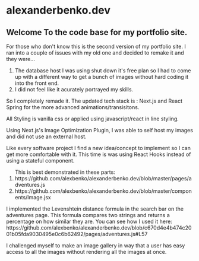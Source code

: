 # alexanderbenko.dev

<h2>Welcome To the code base for my portfolio site.</h2>

<p>For those who don't know this is the second version of my portfolio site. I ran into a couple of issues with my old one and decided to remake it and they were... </p>

<ol>
  <li>The database host I was using shut down it's free plan so I had to come up with a different way to get a bunch of images without hard coding it into the front end.</li>
  <li>I did not feel like it acurately portrayed my skills.</li>
</ol>

<p>So I completely remade it. The updated tech stack is : Next.js and React Spring for the more advanced animations/transisitons.</p>
<p>All Styling is vanilla css or applied using javascript/react in line styling.</p>

<p>Using Next.js's Image Optimization Plugin, I was able to self host my images and did not use an external host.</p>
<p>Like every software project I find a new idea/concept to implement so I can get more comfortable with it. This time is was using React Hooks instead of using a stateful component.</p>

<ol>
  This is best demonstrated in these parts:
  <li>https://github.com/alexbenko/alexanderbenko.dev/blob/master/pages/adventures.js</li>
  <li>https://github.com/alexbenko/alexanderbenko.dev/blob/master/components/Image.jsx</li>
</ol>

<p>I implemented the Levenshtein distance formula in the search bar on the adventures page. This formula compares two strings and returns a percentage on how similar they are.
You can see how I used it here: https://github.com/alexbenko/alexanderbenko.dev/blob/c670d4e4b474c2001b05fda9030495e0c6b62492/pages/adventures.js#L57
</p>
<p>I challenged myself to make an image gallery in way that a user has easy access to all the images without rendering all the images at once.</p>
